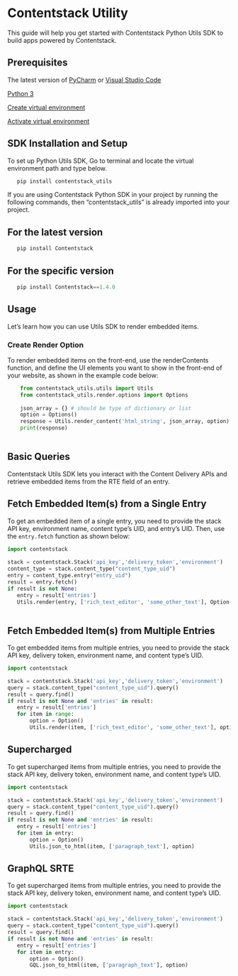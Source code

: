 # Contentstack Utility

This guide will help you get started with Contentstack Python Utils SDK to build apps powered by Contentstack.

## Prerequisites

The latest version of [PyCharm](https://www.jetbrains.com/pycharm/download/) or [Visual Studio Code](https://code.visualstudio.com/download)

[Python 3](https://docs.python-guide.org/starting/installation/#python-3-installation-guides)

[Create virtual environment](https://packaging.python.org/guides/installing-using-pip-and-virtual-environments/#creating-a-virtual-environment)

[Activate virtual environment](https://packaging.python.org/guides/installing-using-pip-and-virtual-environments/#activating-a-virtual-environment)

## SDK Installation and Setup

To set up Python Utils SDK, Go to terminal and locate the virtual environment path and type below.

```python
   pip install contentstack_utils
```

If you are using Contentstack Python SDK in your project by running the following commands,  then “contentstack_utils”  is already imported into your project.

## For the latest version

```python
   pip install Contentstack
```

## For the specific version

```python
   pip install Contentstack==1.4.0
```

## Usage

Let’s learn how you can use Utils SDK to render embedded items. 

### Create Render Option

To render embedded items on the front-end, use the renderContents function, and define the UI elements you want to show in the front-end of your website, as shown in the example code below:

```python
    from contentstack_utils.utils import Utils
    from contentstack_utils.render.options import Options
    
    json_array = {} # should be type of dictionary or list
    option = Options()
    response = Utils.render_content('html_string', json_array, option)
    print(response)
    
```

## Basic Queries

Contentstack Utils SDK lets you interact with the Content Delivery APIs and retrieve embedded items from the RTE field of an entry.

## Fetch Embedded Item(s) from a Single Entry

To get an embedded item of a single entry, you need to provide the stack API key, environment name, content type’s UID, and entry’s UID. Then, use the `entry.fetch` function as shown below:

```python
import contentstack
    
stack = contentstack.Stack('api_key','delivery_token','environment')
content_type = stack.content_type("content_type_uid")
entry = content_type.entry("entry_uid")
result = entry.fetch()
if result is not None:
   entry = result['entries']
   Utils.render(entry, ['rich_text_editor', 'some_other_text'], Option())
       
```

## Fetch Embedded Item(s) from Multiple Entries

To get embedded items from multiple entries, you need to provide the stack API key, delivery token, environment name, and content type’s UID. 

```python
import contentstack

stack = contentstack.Stack('api_key','delivery_token','environment')
query = stack.content_type("content_type_uid").query()
result = query.find()
if result is not None and 'entries' in result:
   entry = result['entries']
   for item in range:
       option = Option()
       Utils.render(item, ['rich_text_editor', 'some_other_text'], option)
```


## Supercharged

To get supercharged items from multiple entries, you need to provide the stack API key, delivery token, environment name, and content type’s UID. 

```python
import contentstack

stack = contentstack.Stack('api_key','delivery_token','environment')
query = stack.content_type("content_type_uid").query()
result = query.find()
if result is not None and 'entries' in result:
   entry = result['entries']
   for item in entry:
       option = Option()
       Utils.json_to_html(item, ['paragraph_text'], option)
```

## GraphQL SRTE

To get supercharged items from multiple entries, you need to provide the stack API key, delivery token, environment name, and content type’s UID. 

```python
import contentstack

stack = contentstack.Stack('api_key','delivery_token','environment')
query = stack.content_type("content_type_uid").query()
result = query.find()
if result is not None and 'entries' in result:
   entry = result['entries']
   for item in entry:
       option = Option()
       GQL.json_to_html(item, ['paragraph_text'], option)
```
